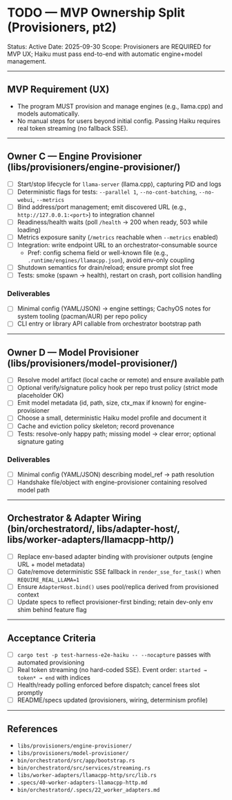# TODO — MVP Ownership Split (Provisioners, pt2)

Status: Active
Date: 2025-09-30
Scope: Provisioners are REQUIRED for MVP UX; Haiku must pass end-to-end with automatic engine+model management.

---

## MVP Requirement (UX)

- The program MUST provision and manage engines (e.g., llama.cpp) and models automatically.
- No manual steps for users beyond initial config. Passing Haiku requires real token streaming (no fallback SSE).

---

## Owner C — Engine Provisioner (libs/provisioners/engine-provisioner/)

- [ ] Start/stop lifecycle for `llama-server` (llama.cpp), capturing PID and logs
- [ ] Deterministic flags for tests: `--parallel 1`, `--no-cont-batching`, `--no-webui`, `--metrics`
- [ ] Bind address/port management; emit discovered URL (e.g., `http://127.0.0.1:<port>`) to integration channel
- [ ] Readiness/health waits (poll `/health` -> 200 when ready, 503 while loading)
- [ ] Metrics exposure sanity (`/metrics` reachable when `--metrics` enabled)
- [ ] Integration: write endpoint URL to an orchestrator-consumable source
  - Pref: config schema field or well-known file (e.g., `.runtime/engines/llamacpp.json`), avoid env-only coupling
- [ ] Shutdown semantics for drain/reload; ensure prompt slot free
- [ ] Tests: smoke (spawn → health), restart on crash, port collision handling

### Deliverables
- [ ] Minimal config (YAML/JSON) → engine settings; CachyOS notes for system tooling (pacman/AUR) per repo policy
- [ ] CLI entry or library API callable from orchestrator bootstrap path

---

## Owner D — Model Provisioner (libs/provisioners/model-provisioner/)

- [ ] Resolve model artifact (local cache or remote) and ensure available path
- [ ] Optional verify/signature policy hook per repo trust policy (strict mode placeholder OK)
- [ ] Emit model metadata (id, path, size, ctx_max if known) for engine-provisioner
- [ ] Choose a small, deterministic Haiku model profile and document it
- [ ] Cache and eviction policy skeleton; record provenance
- [ ] Tests: resolve-only happy path; missing model → clear error; optional signature gating

### Deliverables
- [ ] Minimal config (YAML/JSON) describing model_ref → path resolution
- [ ] Handshake file/object with engine-provisioner containing resolved model path

---

## Orchestrator & Adapter Wiring (bin/orchestratord/, libs/adapter-host/, libs/worker-adapters/llamacpp-http/)

- [ ] Replace env-based adapter binding with provisioner outputs (engine URL + model metadata)
- [ ] Gate/remove deterministic SSE fallback in `render_sse_for_task()` when `REQUIRE_REAL_LLAMA=1`
- [ ] Ensure `AdapterHost.bind()` uses pool/replica derived from provisioned context
- [ ] Update specs to reflect provisioner-first binding; retain dev-only env shim behind feature flag

---

## Acceptance Criteria

- [ ] `cargo test -p test-harness-e2e-haiku -- --nocapture` passes with automated provisioning
- [ ] Real token streaming (no hard-coded SSE). Event order: `started → token* → end` with indices
- [ ] Health/ready polling enforced before dispatch; cancel frees slot promptly
- [ ] README/specs updated (provisioners, wiring, determinism profile)

---

## References

- `libs/provisioners/engine-provisioner/`
- `libs/provisioners/model-provisioner/`
- `bin/orchestratord/src/app/bootstrap.rs`
- `bin/orchestratord/src/services/streaming.rs`
- `libs/worker-adapters/llamacpp-http/src/lib.rs`
- `.specs/40-worker-adapters-llamacpp-http.md`
- `bin/orchestratord/.specs/22_worker_adapters.md`
